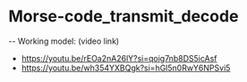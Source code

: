 # Morse-code_transmit_decode

-- Working model: (video link)
- https://youtu.be/rEOa2nA26lY?si=qoig7nb8DS5icAsf
- https://youtu.be/wh354YXBQgk?si=hGl5n0RwY6NPSvi5
